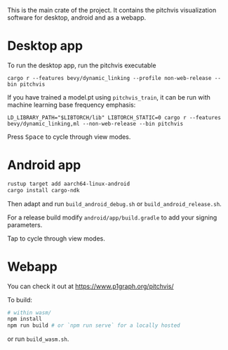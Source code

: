 This is the main crate of the project. It contains the pitchvis visualization software for desktop, android and as a webapp.

# Desktop app

To run the desktop app, run the pitchvis executable

`cargo r --features bevy/dynamic_linking --profile non-web-release --bin pitchvis`

If you have trained a model.pt using `pitchvis_train`, it can be run with machine learning base frequency emphasis:

`LD_LIBRARY_PATH="$LIBTORCH/lib" LIBTORCH_STATIC=0 cargo r --features bevy/dynamic_linking,ml --non-web-release --bin pitchvis`

Press <kbd>Space</kbd> to cycle through view modes.

# Android app

```bash
rustup target add aarch64-linux-android
cargo install cargo-ndk
```

Then adapt and run `build_android_debug.sh` or `build_android_release.sh`.

For a release build modify `android/app/build.gradle` to add your signing parameters.

Tap to cycle through view modes.

# Webapp

You can check it out at https://www.p1graph.org/pitchvis/ 

To build:

```bash
# within wasm/
npm install
npm run build # or `npm run serve` for a locally hosted
```

or run `build_wasm.sh`.
